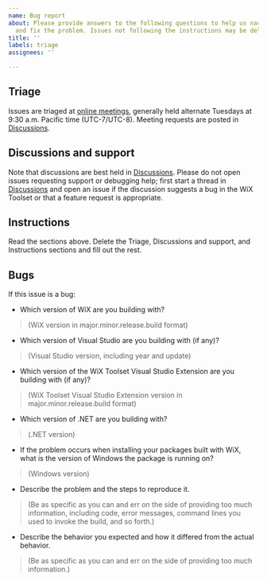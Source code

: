 ```yaml
---
name: Bug report
about: Please provide answers to the following questions to help us narrow down, reproduce,
  and fix the problem. Issues not following the instructions may be deleted.
title: ''
labels: triage
assignees: ''

---
```


## Triage

Issues are triaged at [online meetings](https://www.firegiant.com/blog/), generally held alternate Tuesdays at 9:30 a.m. Pacific time (UTC-7/UTC-8). Meeting requests are posted in [Discussions](https://github.com/orgs/wixtoolset/discussions/categories/announcements).

## Discussions and support

Note that discussions are best held in [Discussions](https://github.com/orgs/wixtoolset/discussions/new?category=questions). Please do not open issues requesting support or debugging help; first start a thread in [Discussions](https://github.com/orgs/wixtoolset/discussions/new?category=questions) and open an issue if the discussion suggests a bug in the WiX Toolset or that a feature request is appropriate.

## Instructions

Read the sections above. Delete the Triage, Discussions and support, and Instructions sections and fill out the rest.

## Bugs

If this issue is a bug:

* Which version of WiX are you building with?

> (WiX version in major.minor.release.build format)

* Which version of Visual Studio are you building with (if any)?

> (Visual Studio version, including year and update)

* Which version of the WiX Toolset Visual Studio Extension are you building with (if any)?

> (WiX Toolset Visual Studio Extension version in major.minor.release.build format)

* Which version of .NET are you building with?

> (.NET version)

* If the problem occurs when installing your packages built with WiX, what is the version of Windows the package is running on?

> (Windows version)

* Describe the problem and the steps to reproduce it.

> (Be as specific as you can and err on the side of providing too much information, including code, error messages, command lines you used to invoke the build, and so forth.)

* Describe the behavior you expected and how it differed from the actual behavior.

> (Be as specific as you can and err on the side of providing too much information.)
